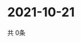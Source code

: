 # 2021-10-21
  共 0条

  <!-- BEGIN -->
  <!-- 最后更新时间Thu Oct 21 2021 08:03:55 GMT+0000 (Coordinated Universal Time) -->
  
  <!-- END -->
  
  